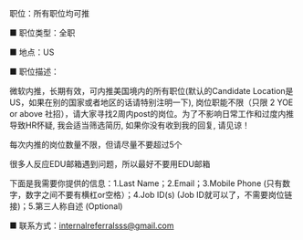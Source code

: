   职位：所有职位均可推

■  职位类型：全职

■  地点：US

■  职位描述：

微软内推，长期有效，可内推美国境内的所有职位(默认的Candidate Location是US，如果在别的国家或者地区的话请特别注明一下), 岗位职能不限（只限 2 YOE or above 社招），请大家寻找2周内post的岗位。为了不影响日常工作和过度内推导致HR怀疑, 我会适当筛选简历, 如果你没有收到我的回复, 请见谅！

每次内推的岗位数量不限，但请尽量不要超过5个

很多人反应EDU邮箱遇到问题，所以最好不要用EDU邮箱

下面是我需要你提供的信息：1.Last Name；2.Email；3.Mobile Phone (只有数字，数字之间不要有横杠or空格）；4.Job ID(s) (Job ID就可以了，不需要岗位链接)；5.第三人称自述 (Optional)

■  联系方式：internalreferralsss@gmail.com

